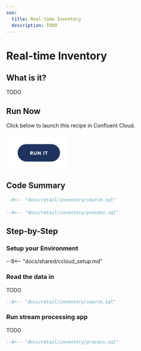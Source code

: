```yaml
---
seo:
  title: Real-time Inventory
  description: TODO
---
```


# Real-time Inventory

## What is it?

TODO

## Run Now

Click below to launch this recipe in Confluent Cloud.

![launch](../../img/launch.png)

## Code Summary

```sql
--8<-- "docs/retail/inventory/source.sql"

--8<-- "docs/retail/inventory/process.sql"
```

## Step-by-Step

### Setup your Environment

--8<-- "docs/shared/ccloud_setup.md"

### Read the data in

TODO

```sql
--8<-- "docs/retail/inventory/source.sql"
```

### Run stream processing app

TODO

```sql
--8<-- "docs/retail/inventory/process.sql"
```
